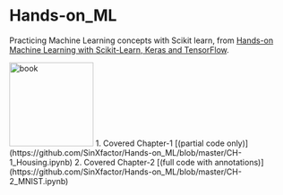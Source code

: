 # Hands-on_ML  
Practicing Machine Learning concepts with Scikit learn, from [Hands-on Machine Learning with Scikit-Learn, Keras and TensorFlow](https://www.oreilly.com/library/view/hands-on-machine-learning/9781492032632/).  
  
<img src="https://images-na.ssl-images-amazon.com/images/I/51aqYc1QyrL._SX379_BO1,204,203,200_.jpg" title="book" width="150" />
1. Covered Chapter-1 [(partial code only)](https://github.com/SinXfactor/Hands-on_ML/blob/master/CH-1_Housing.ipynb)
2. Covered Chapter-2 [(full code with annotations)](https://github.com/SinXfactor/Hands-on_ML/blob/master/CH-2_MNIST.ipynb)

